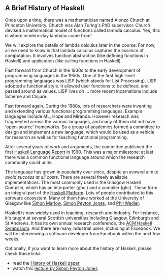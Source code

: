 ## A Brief History of Haskell

Once upon a time, there was a mathematician named Alonzo Church at Princeton
University. 
Church was Alan Turing's PhD supervisor. Church devised a 
mathematical model of functions called lambda calculus. 
Yes, this is where modern-day lambdas come from!

We will explore the details of lambda calculus later in the course. For now,
all we need to know is that lambda calculus captures the *essence* of
computation. It involves function abstraction (like defining functions 
in Haskell) and application (like calling functions in Haskell).

Fast forward from Church in the 1930s to the early development of
programming languages in the 1950s. 
One of the first high-level programming languages was LISP (which stands for
List Processing). 
LISP adopted a functional style. It allowed user functions to be defined, and
passed around as values. 
LISP lives on ... more recent incarnations include
Scheme and Clojure.

Fast forward again. During the 1980s, lots of researchers were 
inventing and extending various functional programming languages.
Example languages include ML, Hope and Miranda. However research was 
fragmented across the various languages, and many of them did not have
'open-source' frameworks.
So a group of academics formed a committee to design and implement a
new language, which would be used as a vehicle for research as well
as for teaching functional programming.

After several years of work and arguments, the committee published the
first [Haskell Language Report](https://wiki.haskell.org/Language_and_library_specification)
in 1990.
This was a major milestone: at last there was a common functional
language around which the research community could unite.

The language has grown in popularity ever since, despite an avowed aim
to *avoid success at all costs*.
There are several freely available implementations. The
most commonly used is the Glasgow Haskell Compiler, which has an
interpreter (ghci) and a compiler (ghc). 
These form an integral part of the [Haskell Platform](https://www.haskell.org/platform). 
Lots of people contributed to this software ecosystem. 
Many of them have worked at
the University of Glasgow like 
[Simon Marlow](https://en.wikipedia.org/wiki/Simon_Marlow),
[Simon Peyton Jones](https://en.wikipedia.org/wiki/Simon_Peyton_Jones), 
and [Phil Wadler](https://en.wikipedia.org/wiki/Philip_Wadler).

Haskell is now widely used in teaching, research and industry. 
For instance, it's taught at several Scottish universities including Glasgow,
Edinburgh and St Andrews.
It has its own annual research conference, the 
[ACM Haskell Symposium](https://www.haskell.org/haskell-symposium/).
And there are many industrial users, including at Facebook.
We will be interviewing a software developer from Facebook within 
the next few weeks.

Optionally, if you want to learn more 
about the history of Haskell, please check these links:

*  read the [History of Haskell paper](https://wiki.haskell.org/History_of_Haskell)
*  watch this [lecture by Simon Peyton Jones](https://www.youtube.com/watch?v=3bjXGrycMhQ)


